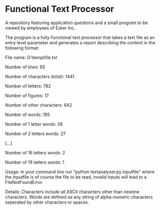 # Functional Text Processor
A repository featuring application questions and a small program to be viewed by employees of Esker Inc.

The program is a fully-functional text processor that takes a text file as an entry level parameter 
and generates a report describing the content in the following format: 

File name: D:\temp\file.txt

Number of lines: 85

Number of characters (total): 1441

Number of letters: 782

Number of figures: 17

Number of other characters: 642

Number of words: 195

Number of 1 letter words: 56

Number of 2 letters words: 27

[...]

Number of 16 letters words: 2

Number of 19 letters words: 1

Usage: in your command line run "python textanalyzer.py inputfile" where the inputfile is of course the file to be read, invalid inputs will lead to a FileNotFoundError.

Details: Characters include all ASCII characters other than newline characters.
         Words are defined as any string of alpha-numeric characters seperated by other characters or spaces.
